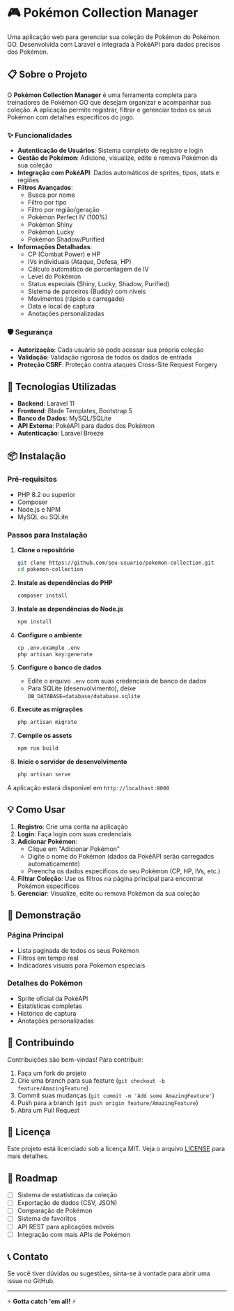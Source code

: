 # 🎮 Pokémon Collection Manager

Uma aplicação web para gerenciar sua coleção de Pokémon do Pokémon GO. Desenvolvida com Laravel e integrada à PokéAPI para dados precisos dos Pokémon.

## 📋 Sobre o Projeto

O **Pokémon Collection Manager** é uma ferramenta completa para treinadores de Pokémon GO que desejam organizar e acompanhar sua coleção. A aplicação permite registrar, filtrar e gerenciar todos os seus Pokémon com detalhes específicos do jogo.

### ✨ Funcionalidades

- **Autenticação de Usuários**: Sistema completo de registro e login
- **Gestão de Pokémon**: Adicione, visualize, edite e remova Pokémon da sua coleção
- **Integração com PokéAPI**: Dados automáticos de sprites, tipos, stats e regiões
- **Filtros Avançados**: 
  - Busca por nome
  - Filtro por tipo
  - Filtro por região/geração
  - Pokémon Perfect IV (100%)
  - Pokémon Shiny
  - Pokémon Lucky
  - Pokémon Shadow/Purified
- **Informações Detalhadas**:
  - CP (Combat Power) e HP
  - IVs individuais (Ataque, Defesa, HP)
  - Cálculo automático de porcentagem de IV
  - Level do Pokémon
  - Status especiais (Shiny, Lucky, Shadow, Purified)
  - Sistema de parceiros (Buddy) com níveis
  - Movimentos (rápido e carregado)
  - Data e local de captura
  - Anotações personalizadas

### 🛡️ Segurança

- **Autorização**: Cada usuário só pode acessar sua própria coleção
- **Validação**: Validação rigorosa de todos os dados de entrada
- **Proteção CSRF**: Proteção contra ataques Cross-Site Request Forgery

## 🚀 Tecnologias Utilizadas

- **Backend**: Laravel 11
- **Frontend**: Blade Templates, Bootstrap 5
- **Banco de Dados**: MySQL/SQLite
- **API Externa**: PokéAPI para dados dos Pokémon
- **Autenticação**: Laravel Breeze

## 📦 Instalação

### Pré-requisitos

- PHP 8.2 ou superior
- Composer
- Node.js e NPM
- MySQL ou SQLite

### Passos para Instalação

1. **Clone o repositório**
   ```bash
   git clone https://github.com/seu-usuario/pokemon-collection.git
   cd pokemon-collection
   ```

2. **Instale as dependências do PHP**
   ```bash
   composer install
   ```

3. **Instale as dependências do Node.js**
   ```bash
   npm install
   ```

4. **Configure o ambiente**
   ```bash
   cp .env.example .env
   php artisan key:generate
   ```

5. **Configure o banco de dados**
   - Edite o arquivo `.env` com suas credenciais de banco de dados
   - Para SQLite (desenvolvimento), deixe `DB_DATABASE=database/database.sqlite`

6. **Execute as migrações**
   ```bash
   php artisan migrate
   ```

7. **Compile os assets**
   ```bash
   npm run build
   ```

8. **Inicie o servidor de desenvolvimento**
   ```bash
   php artisan serve
   ```

A aplicação estará disponível em `http://localhost:8000`

## 💡 Como Usar

1. **Registro**: Crie uma conta na aplicação
2. **Login**: Faça login com suas credenciais
3. **Adicionar Pokémon**: 
   - Clique em "Adicionar Pokémon"
   - Digite o nome do Pokémon (dados da PokéAPI serão carregados automaticamente)
   - Preencha os dados específicos do seu Pokémon (CP, HP, IVs, etc.)
4. **Filtrar Coleção**: Use os filtros na página principal para encontrar Pokémon específicos
5. **Gerenciar**: Visualize, edite ou remova Pokémon da sua coleção

## 🌟 Demonstração

### Página Principal
- Lista paginada de todos os seus Pokémon
- Filtros em tempo real
- Indicadores visuais para Pokémon especiais

### Detalhes do Pokémon
- Sprite oficial da PokéAPI
- Estatísticas completas
- Histórico de captura
- Anotações personalizadas

## 🤝 Contribuindo

Contribuições são bem-vindas! Para contribuir:

1. Faça um fork do projeto
2. Crie uma branch para sua feature (`git checkout -b feature/AmazingFeature`)
3. Commit suas mudanças (`git commit -m 'Add some AmazingFeature'`)
4. Push para a branch (`git push origin feature/AmazingFeature`)
5. Abra um Pull Request

## 📝 Licença

Este projeto está licenciado sob a licença MIT. Veja o arquivo [LICENSE](LICENSE) para mais detalhes.

## 🎯 Roadmap

- [ ] Sistema de estatísticas da coleção
- [ ] Exportação de dados (CSV, JSON)
- [ ] Comparação de Pokémon
- [ ] Sistema de favoritos
- [ ] API REST para aplicações móveis
- [ ] Integração com mais APIs de Pokémon

## 📞 Contato

Se você tiver dúvidas ou sugestões, sinta-se à vontade para abrir uma issue no GitHub.

---

⚡ **Gotta catch 'em all!** ⚡